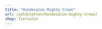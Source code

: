 ```yaml
---
title: "Hundesalon Mighty Crown"
url: /waldstetten/hundesalon-mighty-crown/
shop: Tiersalon
---
```

